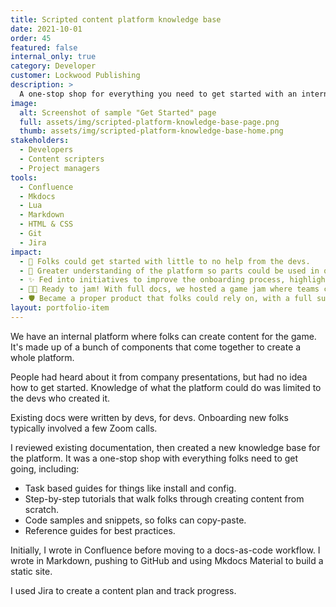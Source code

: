 ```yaml
---
title: Scripted content platform knowledge base
date: 2021-10-01
order: 45
featured: false
internal_only: true
category: Developer
customer: Lockwood Publishing
description: >
  A one-stop shop for everything you need to get started with an internal platform for creating content.
image:
  alt: Screenshot of sample "Get Started" page
  full: assets/img/scripted-platform-knowledge-base-page.png
  thumb: assets/img/scripted-platform-knowledge-base-home.png
stakeholders:
  - Developers
  - Content scripters
  - Project managers
tools:
  - Confluence
  - Mkdocs
  - Lua
  - Markdown
  - HTML & CSS
  - Git
  - Jira
impact:
  - 🚀 Folks could get started with little to no help from the devs.
  - 🧩 Greater understanding of the platform so parts could be used in other internal tools.
  - ✨ Fed into initiatives to improve the onboarding process, highlighting the barriers to entry.
  - 🧑‍🎨 Ready to jam! With full docs, we hosted a game jam where teams created content for the game.
  - 🛡️ Became a proper product that folks could rely on, with a full suite of learning resources and support.  
layout: portfolio-item
---
```

We have an internal platform where folks can create content for the game. It's made up of a bunch of components that come together to create a whole platform.

People had heard about it from company presentations, but had no idea how to get started. Knowledge of what the platform could do was limited to the devs who created it.

Existing docs were written by devs, for devs. Onboarding new folks typically involved a few Zoom calls.

I reviewed existing documentation, then created a new knowledge base for the platform. It was a one-stop shop with everything folks need to get going, including:

* Task based guides for things like install and config.
* Step-by-step tutorials that walk folks through creating content from scratch.
* Code samples and snippets, so folks can copy-paste.
* Reference guides for best practices.

Initially, I wrote in Confluence before moving to a docs-as-code workflow. I wrote in Markdown, pushing to GitHub and using Mkdocs Material to build a static site.

I used Jira to create a content plan and track progress.
